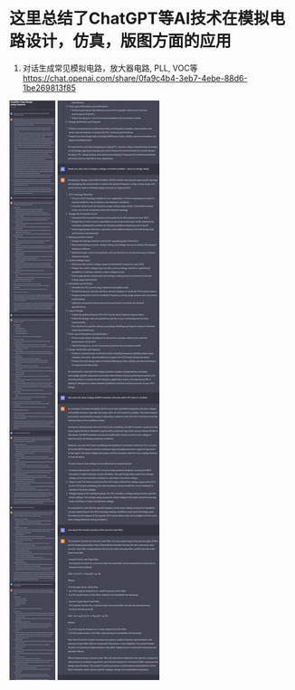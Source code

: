 # 这里总结了ChatGPT等AI技术在模拟电路设计，仿真，版图方面的应用


1. 对话生成常见模拟电路，放大器电路, PLL, VOC等
https://chat.openai.com/share/0fa9c4b4-3eb7-4ebe-88d6-1be269813f85

![image](./README.asserts/analog1.png)
![image](./README.asserts/analog2.png)

